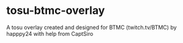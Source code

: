 # tosu-btmc-overlay
A tosu overlay created and designed for BTMC (twitch.tv/BTMC) by happpy24 with help from CaptSiro
